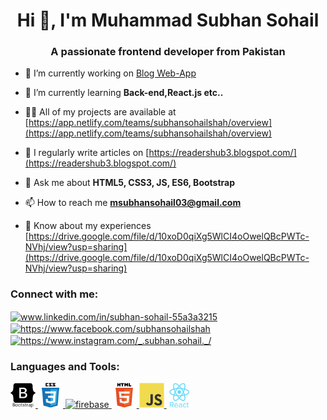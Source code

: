 <h1 align="center">Hi 👋, I'm Muhammad Subhan Sohail</h1>
<h3 align="center">A passionate frontend developer from Pakistan</h3>

- 🔭 I’m currently working on [Blog Web-App]([http://enchanting-flan-c426ca.netlify.app/](https://blogspotblog.netlify.app/))

- 🌱 I’m currently learning **Back-end,React.js etc..**

- 👨‍💻 All of my projects are available at [https://app.netlify.com/teams/subhansohailshah/overview](https://app.netlify.com/teams/subhansohailshah/overview)

- 📝 I regularly write articles on [https://readershub3.blogspot.com/](https://readershub3.blogspot.com/)

- 💬 Ask me about **HTML5, CSS3, JS, ES6, Bootstrap**

- 📫 How to reach me **msubhansohail03@gmail.com**

- 📄 Know about my experiences [https://drive.google.com/file/d/10xoD0qiXg5WlCI4oOwelQBcPWTc-NVhj/view?usp=sharing](https://drive.google.com/file/d/10xoD0qiXg5WlCI4oOwelQBcPWTc-NVhj/view?usp=sharing)

<h3 align="left">Connect with me:</h3>
<p align="left">
<a href="https://linkedin.com/in/www.linkedin.com/in/subhan-sohail-55a3a3215" target="blank"><img align="center" src="https://raw.githubusercontent.com/rahuldkjain/github-profile-readme-generator/master/src/images/icons/Social/linked-in-alt.svg" alt="www.linkedin.com/in/subhan-sohail-55a3a3215" height="30" width="40" /></a>
<a href="https://fb.com/https://www.facebook.com/subhansohailshah" target="blank"><img align="center" src="https://raw.githubusercontent.com/rahuldkjain/github-profile-readme-generator/master/src/images/icons/Social/facebook.svg" alt="https://www.facebook.com/subhansohailshah" height="30" width="40" /></a>
<a href="https://instagram.com/https://www.instagram.com/_.subhan.sohail._/" target="blank"><img align="center" src="https://raw.githubusercontent.com/rahuldkjain/github-profile-readme-generator/master/src/images/icons/Social/instagram.svg" alt="https://www.instagram.com/_.subhan.sohail._/" height="30" width="40" /></a>
</p>

<h3 align="left">Languages and Tools:</h3>
<p align="left"> <a href="https://getbootstrap.com" target="_blank" rel="noreferrer"> <img src="https://raw.githubusercontent.com/devicons/devicon/master/icons/bootstrap/bootstrap-plain-wordmark.svg" alt="bootstrap" width="40" height="40"/> </a> <a href="https://www.w3schools.com/css/" target="_blank" rel="noreferrer"> <img src="https://raw.githubusercontent.com/devicons/devicon/master/icons/css3/css3-original-wordmark.svg" alt="css3" width="40" height="40"/> </a> <a href="https://firebase.google.com/" target="_blank" rel="noreferrer"> <img src="https://www.vectorlogo.zone/logos/firebase/firebase-icon.svg" alt="firebase" width="40" height="40"/> </a> <a href="https://www.w3.org/html/" target="_blank" rel="noreferrer"> <img src="https://raw.githubusercontent.com/devicons/devicon/master/icons/html5/html5-original-wordmark.svg" alt="html5" width="40" height="40"/> </a> <a href="https://developer.mozilla.org/en-US/docs/Web/JavaScript" target="_blank" rel="noreferrer"> <img src="https://raw.githubusercontent.com/devicons/devicon/master/icons/javascript/javascript-original.svg" alt="javascript" width="40" height="40"/> </a> <a href="https://reactjs.org/" target="_blank" rel="noreferrer"> <img src="https://raw.githubusercontent.com/devicons/devicon/master/icons/react/react-original-wordmark.svg" alt="react" width="40" height="40"/> </a> </p>
